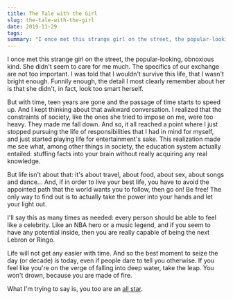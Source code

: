 ```yaml
---
title: The Tale with the Girl
slug: the-tale-with-the-girl
date: 2019-11-29
tags:
summary: "I once met this strange girl on the street, the popular-looking, obnoxious kind."
---
```




I once met this strange girl on the street, the popular-looking, obnoxious kind. She didn't seem to care for me much. The specifics of our exchange are not too important. I was told that I wouldn't survive this life, that I wasn't bright enough. Funnily enough, the detail I most clearly remember about her is that she didn't, in fact, look too smart herself.

But with time, teen years are gone and the passage of time starts to speed up. And I kept thinking about that awkward conversation. I realized that the constraints of society, like the ones she tried to impose on me, were too heavy. They made me fall down. And so, it all reached a point where I just stopped pursuing the life of responsibilities that I had in mind for myself, and just started playing life for entertainment's sake. This realization made me see what, among other things in society, the education system actually entailed: stuffing facts into your brain without really acquiring any real knowledge.

But life isn't about that: it's about travel, about food, about sex, about songs and dance... And, if in order to live your best life, you have to avoid the appointed path that the world wants you to follow, then go on! Be free! The only way to find out is to actually take the power into your hands and let your light out.

I'll say this as many times as needed: every person should be able to feel like a celebrity. Like an NBA hero or a music legend, and if you seem to have any potential inside, then you are really capable of being the next Lebron or Ringo.

Life will not get any easier with time. And so the best moment to seize the day (or decade) is today, even if people dare to tell you otherwise. If you feel like you're on the verge of falling into deep water, take the leap. You won't drown, because you are made of fire.

What I'm trying to say is, you too are an [all star](https://www.youtube.com/watch?v=L_jWHffIx5E).